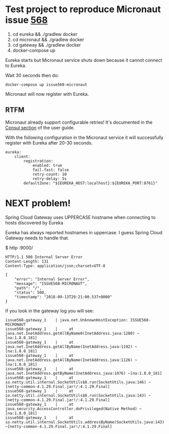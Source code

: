 # Test project to reproduce Micronaut issue [568](https://github.com/micronaut-projects/micronaut-core/issues/568)

1. cd eureka && ./gradlew docker
2. cd micronaut && ./gradlew docker
3. cd gateway && ./gradlew docker
4. docker-compose up

Eureka starts but Micronaut service shuts down because it cannot connect to Eureka.

Wait 30 seconds then do:

`docker-compose up issue568-micronaut`

Micronaut will now register with Eureka.


## RTFM

Micronaut already support configurable retries!
It's documented in the [Consul section](https://docs.micronaut.io/latest/guide/index.html#_customizing_consul_service_registration) of the user guide.

With the following configuration in the Micronaut service it will successfully register with Eureka after 20-30 seconds.

```
eureka:
    client:
        registration:
            enabled: true
            fail-fast: false
            retry-count: 10
            retry-delay: 5s
        defaultZone: "${EUREKA_HOST:localhost}:${EUREKA_PORT:8761}"
```

# NEXT problem!

Spring Cloud Gateway uses UPPERCASE hostname when connecting to hosts discovered by Eureka

Eureka has always reported hostnames in uppercase. I guess Spring Cloud Gateway needs to handle that.

$ http :9000/
```
HTTP/1.1 500 Internal Server Error
Content-Length: 131
Content-Type: application/json;charset=UTF-8

{
    "error": "Internal Server Error", 
    "message": "ISSUE568-MICRONAUT", 
    "path": "/", 
    "status": 500, 
    "timestamp": "2018-09-13T20:21:00.537+0000"
}
```

If you look in the gateway log you will see:
```
issue568-gateway_1    | java.net.UnknownHostException: ISSUE568-MICRONAUT
issue568-gateway_1    | 	at java.net.InetAddress.getAllByName0(InetAddress.java:1280) ~[na:1.8.0_181]
issue568-gateway_1    | 	at java.net.InetAddress.getAllByName(InetAddress.java:1192) ~[na:1.8.0_181]
issue568-gateway_1    | 	at java.net.InetAddress.getAllByName(InetAddress.java:1126) ~[na:1.8.0_181]
issue568-gateway_1    | 	at java.net.InetAddress.getByName(InetAddress.java:1076) ~[na:1.8.0_181]
issue568-gateway_1    | 	at io.netty.util.internal.SocketUtils$8.run(SocketUtils.java:146) ~[netty-common-4.1.29.Final.jar!/:4.1.29.Final]
issue568-gateway_1    | 	at io.netty.util.internal.SocketUtils$8.run(SocketUtils.java:143) ~[netty-common-4.1.29.Final.jar!/:4.1.29.Final]
issue568-gateway_1    | 	at java.security.AccessController.doPrivileged(Native Method) ~[na:1.8.0_181]
issue568-gateway_1    | 	at io.netty.util.internal.SocketUtils.addressByName(SocketUtils.java:143) ~[netty-common-4.1.29.Final.jar!/:4.1.29.Final]
```
